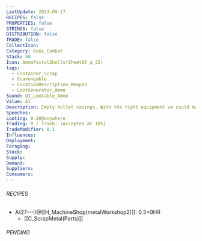 ```yaml
---
LastUpdate: 2023-09-17
RECIPES: false
PROPERTIES: false
STRINGS: false
DISTRIBUTION: false
TRADE: false
CollectIcon: 
Category: Guns_Combat
Stack: 50
Icon: AmmoPistolShells(Sheet05_a_32)
tags:
  - Container_Scrap
  - Scavengable
  - LocationDescription_Weapon
  - LootGenerator_Ammo
Sound: UI_Lootable_Ammo
Value: A1
Description: Empty bullet casings. With the right equipment we could make our own ammo.
Speeches: 
Looting: 0-20@anywhere
Trading: 0 / Trash. (Accepted at 10%)
TradeModifier: 0.1
Influences: 
Deployment: 
Foraging: 
Stock: 
Supply: 
Demand: 
Suppliers: 
Consumers:
---
```


###### RECIPES
- A(27---)@[[H_MachineShop(metalWorkshop2)]]: 0.5+0HR
	- [[C_ScrapMetal(Parts)]] 

###### PENDING